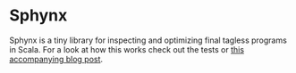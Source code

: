 # Sphynx 

Sphynx is a tiny library for inspecting and optimizing final tagless programs in Scala.
For a look at how this works check out the tests or [this accompanying blog post](http://lukajcb.github.io/blog/functional/2018/01/03/optimizing-tagless-final.html).

